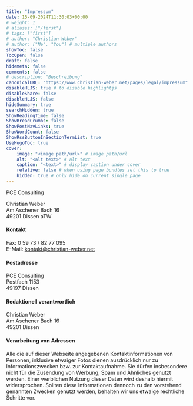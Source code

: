 ```yaml
---
title: "Impressum"
date: 15-09-2024T11:30:03+00:00
# weight: 1
# aliases: ["/first"]
# tags: ["first"]
# author: "Christian Weber"
# author: ["Me", "You"] # multiple authors
showToc: false
TocOpen: false
draft: false
hidemeta: false
comments: false
# description: "Beschreibung"
canonicalURL: "https://www.christian-weber.net/pages/legal/impressum"
disableHLJS: true # to disable highlightjs
disableShare: false
disableHLJS: false
hideSummary: true
searchHidden: true
ShowReadingTime: false
ShowBreadCrumbs: false
ShowPostNavLinks: true
ShowWordCount: false
ShowRssButtonInSectionTermList: true
UseHugoToc: true
cover:
    image: "<image path/url>" # image path/url
    alt: "<alt text>" # alt text
    caption: "<text>" # display caption under cover
    relative: false # when using page bundles set this to true
    hidden: true # only hide on current single page
---
```


PCE Consulting

Christian Weber  
Am Aschener Bach 16  
49201 Dissen aTW

#### Kontakt

Fax: 0 59 73 / 82 77 095  
E-Mail: kontakt@christian-weber.net

#### Postadresse

PCE Consulting  
Postfach 1153  
49197 Dissen

#### Redaktionell verantwortlich

Christian Weber  
Am Aschener Bach 16  
49201 Dissen

#### Verarbeitung von Adressen

Alle die auf dieser Webseite angegebenen Kontaktinformationen von Personen, inklusive etwaiger Fotos dienen ausdrücklich nur zu Informationszwecken bzw. zur Kontaktaufnahme. Sie dürfen insbesondere nicht für die Zusendung von Werbung, Spam und Ähnliches genutzt werden. Einer werblichen Nutzung dieser Daten wird deshalb hiermit widersprochen. Sollten diese Informationen dennoch zu den vorstehend genannten Zwecken genutzt werden, behalten wir uns etwaige rechtliche Schritte vor.